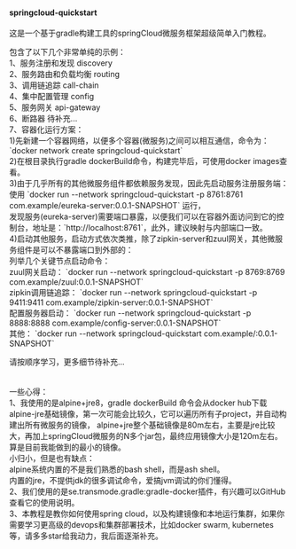 #### springcloud-quickstart
 这是一个基于gradle构建工具的springCloud微服务框架超级简单入门教程。
 
<p>
包含了以下几个非常单纯的示例：<br/>
1、服务注册和发现 discovery <br/>
2、服务路由和负载均衡 routing <br/>
3、调用链追踪 call-chain <br/>
4、集中配置管理 config <br/>
5、服务网关 api-gateway<br/>
6、断路器 待补充...<br/>
7、容器化运行方案：<br/>
    1)先新建一个容器网络，以便多个容器(微服务)之间可以相互通信，命令为： <br/>
        `docker network create springcloud-quickstart` <br/>
    2)在根目录执行gradle dockerBuild命令，构建完毕后，可使用docker images查看。 <br/>
    3)由于几乎所有的其他微服务组件都依赖服务发现，因此先启动服务注册服务端：<br/>
        使用 `docker run --network springcloud-quickstart -p 8761:8761 com.example/eureka-server:0.0.1-SNAPSHOT` 运行，<br/>
        发现服务(eureka-server)需要端口暴露，以便我们可以在容器外面访问到它的控制台，地址是：`http://localhost:8761`，此外，建议映射与内部端口一致。<br/>
    4)启动其他服务，启动方式依次类推，除了zipkin-server和zuul网关，其他微服务组件是可以不暴露端口到外部的：<br/>
        列举几个关键节点启动命令：<br/>
        zuul网关启动：   `docker run --network springcloud-quickstart -p 8769:8769 com.example/zuul:0.0.1-SNAPSHOT` <br/>
        zipkin调用链追踪：    `docker run --network springcloud-quickstart -p 9411:9411 com.example/zipkin-server:0.0.1-SNAPSHOT` <br/>
        配置服务器启动：   `docker run --network springcloud-quickstart -p 8888:8888 com.example/config-server:0.0.1-SNAPSHOT` <br/>
        其他： `docker run --network springcloud-quickstart com.example/<applicationName>:0.0.1-SNAPSHOT` <br/>
</p>

请按顺序学习，更多细节待补充...
<br/><br/><br/>
一些心得：<br/>
1、我使用的是alpine+jre8，gradle dockerBuild 命令会从docker hub下载alpine-jre基础镜像，第一次可能会比较久，它可以遍历所有子project，并自动构建出所有微服务的镜像，
    alpine+jre整个基础镜像是80m左右，主要是jre比较大，再加上springCloud微服务的N多个jar包，最终应用镜像大小是120m左右。算是目前我能做到的最小的镜像。<br/>
    小归小，但是也有缺点：<br/>
    alpine系统内置的不是我们熟悉的bash shell，而是ash shell。<br/>
    内置的jre，不提供jdk的很多调试命令，爱搞jvm调试的你们懂得。<br/>
2、我们使用的是se.transmode.gradle:gradle-docker插件，有兴趣可以GitHub查看它的使用说明。<br/>
3、本教程是教你如何使用spring cloud，以及构建镜像和本地运行集群，如果你需要学习更高级的devops和集群部署技术，比如docker swarm, kubernetes等，请多多star给我动力，我后面逐渐补充。